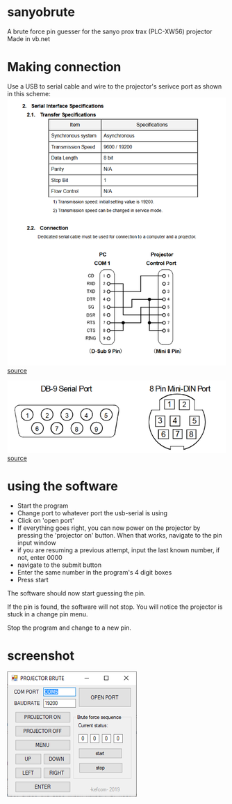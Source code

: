 # sanyobrute
A brute force pin guesser for the sanyo prox trax (PLC-XW56) projector
Made in vb.net

# Making connection
Use a USB to serial cable and wire to the projector's serivce port as shown in this scheme:
![wiring schematic](https://github.com/kefcom/sanyobrute/blob/master/wiring.png "Wiring schematic")
[source](http://www.herngwei.com/download/sanyo/RS232/RS232_XU115.pdf)

![pinouts](https://github.com/kefcom/sanyobrute/blob/master/pinouts.png "Pinouts")
[source](https://studylib.net/doc/18269329/eight-pin-mini---din-connector-pin--outs)


# using the software
- Start the program
- Change port to whatever port the usb-serial is using
- Click on 'open port'
- If everything goes right, you can now power on the projector by pressing the  'projector on' button.
When that works, navigate to the pin input window
- if you are resuming a previous attempt, input the last known number, if not, enter 0000
- navigate to the submit button
- Enter the same number in the program's 4 digit boxes
- Press start

The software should now start guessing the pin.

If the pin is found, the software will not stop. You will notice the projector is stuck in a change pin menu.

Stop the program and change to a new pin.

# screenshot
![scrfeenshot](https://github.com/kefcom/sanyobrute/blob/master/screenshot.png "Pinouts")
